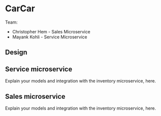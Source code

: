 # CarCar

Team:

* Christopher Hem - Sales Microservice
* Mayank Kohli - Service Microservice

## Design

## Service microservice

Explain your models and integration with the inventory
microservice, here.

## Sales microservice


Explain your models and integration with the inventory
microservice, here.
